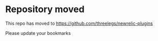 # Repository moved

This repo has moved to https://github.com/threelegs/newrelic-plugins

Please update your bookmarks